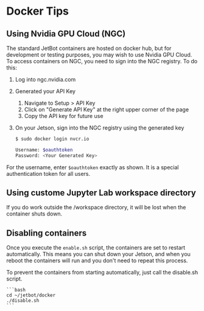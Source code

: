 # Docker Tips

## Using Nvidia GPU Cloud (NGC)

The standard JetBot containers are hosted on docker hub, but for development or testing purposes, you may wish to use Nvidia GPU Cloud. To access containers on NGC, you need to sign into the NGC registry. To do this:

1. Log into ngc.nvidia.com

2. Generated your API Key

    1. Navigate to Setup > API Key
    2. Click on "Generate API Key" at the right upper corner of the page
    3. Copy the API key for future use

3. On your Jetson, sign into the NGC registry using the generated key

    ```bash
    $ sudo docker login nvcr.io
    
    Username: $oauthtoken
    Password: <Your Generated Key>
    ````

For the username, enter `$oauthtoken` exactly as shown. It is a special authentication token for all users.


## Using custome Jupyter Lab workspace directory

If you do work outside the /workspace directory, it will be lost when the container shuts down.

## Disabling containers

Once you execute the `enable.sh` script, the containers are set to restart automatically.
This means you can shut down your Jetson, and when you reboot the containers will run and you don't need to repeat this process. 

To prevent the containers from starting automatically, just call the disable.sh script.

    ```bash
    cd ~/jetbot/docker
    ./disable.sh
    ```


